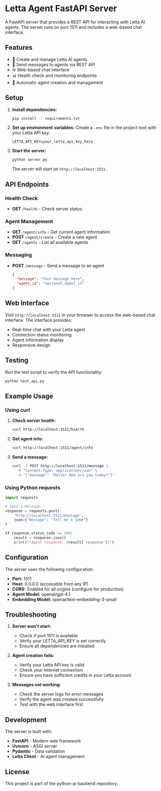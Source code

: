 # Letta Agent FastAPI Server

A FastAPI server that provides a REST API for interacting with Letta AI agents. The server runs on port 1511 and includes a web-based chat interface.

## Features

- 🤖 Create and manage Letta AI agents
- 💬 Send messages to agents via REST API
- 🌐 Web-based chat interface
- 📊 Health check and monitoring endpoints
- 🔄 Automatic agent creation and management

## Setup

1. **Install dependencies:**
   ```bash
   pip install -r requirements.txt
   ```

2. **Set up environment variables:**
   Create a `.env` file in the project root with your Letta API key:
   ```
   LETTA_API_KEY=your_letta_api_key_here
   ```

3. **Start the server:**
   ```bash
   python server.py
   ```

   The server will start on `http://localhost:1511`

## API Endpoints

### Health Check
- **GET** `/health` - Check server status

### Agent Management
- **GET** `/agent/info` - Get current agent information
- **POST** `/agent/create` - Create a new agent
- **GET** `/agents` - List all available agents

### Messaging
- **POST** `/message` - Send a message to an agent
  ```json
  {
    "message": "Your message here",
    "agent_id": "optional_agent_id"
  }
  ```

## Web Interface

Visit `http://localhost:1511` in your browser to access the web-based chat interface. The interface provides:

- Real-time chat with your Letta agent
- Connection status monitoring
- Agent information display
- Responsive design

## Testing

Run the test script to verify the API functionality:

```bash
python test_api.py
```

## Example Usage

### Using curl

1. **Check server health:**
   ```bash
   curl http://localhost:1511/health
   ```

2. **Get agent info:**
   ```bash
   curl http://localhost:1511/agent/info
   ```

3. **Send a message:**
   ```bash
   curl -X POST http://localhost:1511/message \
     -H "Content-Type: application/json" \
     -d '{"message": "Hello! How are you today?"}'
   ```

### Using Python requests

```python
import requests

# Send a message
response = requests.post(
    "http://localhost:1511/message",
    json={"message": "Tell me a joke"}
)

if response.status_code == 200:
    result = response.json()
    print(f"Agent response: {result['response']}")
```

## Configuration

The server uses the following configuration:

- **Port:** 1511
- **Host:** 0.0.0.0 (accessible from any IP)
- **CORS:** Enabled for all origins (configure for production)
- **Agent Model:** openai/gpt-4.1
- **Embedding Model:** openai/text-embedding-3-small

## Troubleshooting

1. **Server won't start:**
   - Check if port 1511 is available
   - Verify your LETTA_API_KEY is set correctly
   - Ensure all dependencies are installed

2. **Agent creation fails:**
   - Verify your Letta API key is valid
   - Check your internet connection
   - Ensure you have sufficient credits in your Letta account

3. **Messages not working:**
   - Check the server logs for error messages
   - Verify the agent was created successfully
   - Test with the web interface first

## Development

The server is built with:
- **FastAPI** - Modern web framework
- **Uvicorn** - ASGI server
- **Pydantic** - Data validation
- **Letta Client** - AI agent management

## License

This project is part of the python-ai-backend repository. 